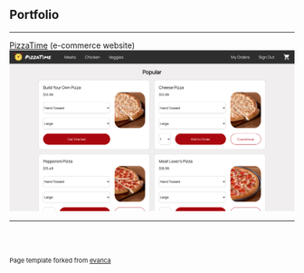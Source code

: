 ## Portfolio

---

[PizzaTime](/pizza-me) (e-commerce website)
<br>
<img src="images/PizzaTime.png?raw=true"/>

---

<br/><br/>
<p style="font-size:11px">Page template forked from <a href="https://github.com/evanca/quick-portfolio">evanca</a></p>
<!-- Remove above link if you don't want to attibute -->
